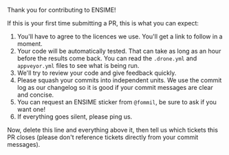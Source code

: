Thank you for contributing to ENSIME!

If this is your first time submitting a PR, this is what you can expect:

1. You'll have to agree to the licences we use. You'll get a link to follow in a moment.
2. Your code will be automatically tested. That can take as long as an hour before the results come back. You can read the `.drone.yml` and `appveyor.yml` files to see what is being run.
3. We'll try to review your code and give feedback quickly.
4. Please squash your commits into independent units. We use the commit log as our changelog so it is good if your commit messages are clear and concise.
5. You can request an ENSIME sticker from `@fommil`, be sure to ask if you want one!
6. If everything goes silent, please ping us.

Now, delete this line and everything above it, then tell us which tickets this PR closes (please don't reference tickets directly from your commit messages).
